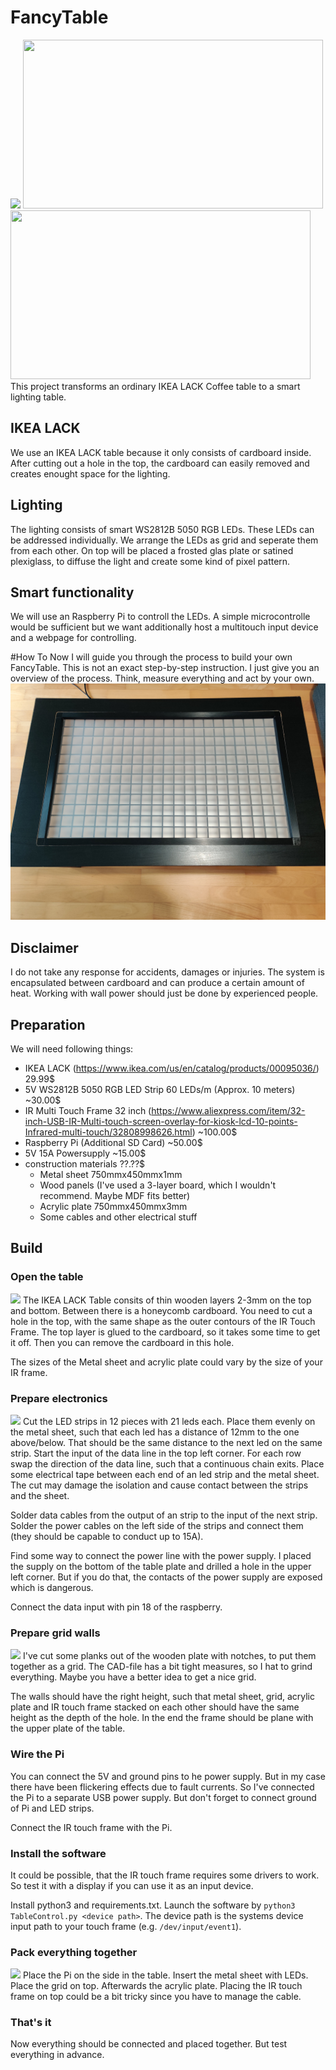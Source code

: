 # FancyTable
![](doc/images/Header.png)
<img src="doc/images/drops.gif" width="480" height="270" /><img src="doc/images/dots.gif" width="480" height="270" />
This project transforms an ordinary IKEA LACK Coffee table to a smart lighting table.


## IKEA LACK
We use an IKEA LACK table because it only consists of cardboard inside. After cutting out a hole in the top, the cardboard can easily removed and creates enought space for the lighting.

## Lighting
The lighting consists of smart WS2812B 5050 RGB LEDs. These LEDs can be addressed individually. We arrange the LEDs as grid and seperate them from each other. On top will be placed a frosted glas plate or satined plexiglass, to diffuse the light and create some kind of pixel pattern.

## Smart functionality
We will use an Raspberry Pi to controll the LEDs. A simple microcontrolle would be  sufficient but we want additionally host a multitouch input device and a webpage for controlling.

#How To
Now I will guide you through the process to build your own FancyTable. This is not an exact step-by-step instruction. I just give you an overview of the process. Think, measure everything and act by your own.
![](doc/images/Table.jpg)

## Disclaimer
I do not take any response for accidents, damages or injuries. The system is encapsulated between cardboard and can produce a certain amount of heat. Working with wall power should just be done by experienced people.

## Preparation
We will need following things:
- IKEA LACK (https://www.ikea.com/us/en/catalog/products/00095036/) 29.99$
- 5V WS2812B 5050 RGB LED Strip 60 LEDs/m (Approx. 10 meters) ~30.00$
- IR Multi Touch Frame 32 inch (https://www.aliexpress.com/item/32-inch-USB-IR-Multi-touch-screen-overlay-for-kiosk-lcd-10-points-Infrared-multi-touch/32808998626.html) ~100.00$
- Raspberry Pi (Additional SD Card) ~50.00$
- 5V 15A Powersupply ~15.00$
- construction materials ??.??$
  - Metal sheet 750mmx450mmx1mm
  - Wood panels (I've used a 3-layer board, which I wouldn't recommend. Maybe MDF fits better)
  - Acrylic plate 750mmx450mmx3mm
  - Some cables and other electrical stuff

## Build
### Open the table
![](doc/images/OpenAll.png)
The IKEA LACK Table consits of thin wooden layers 2-3mm on the top and bottom. Between there is a honeycomb cardboard. You need to cut a hole in the top, with the same shape as the outer contours of the IR Touch Frame. The top layer is glued to the cardboard, so it takes some time to get it off. Then you can remove the cardboard in this hole.

The sizes of the Metal sheet and acrylic plate could vary by the size of your IR frame.

### Prepare electronics
![](doc/images/ElectronicsAll.png)
Cut the LED strips in 12 pieces with 21 leds each. Place them evenly on the metal sheet, such that each led has a distance of 12mm to the one above/below. That should be the same distance to the next led on the same strip. Start the input of the data line in the top left corner. For each row swap the direction of the data line, such that a continuous chain exits. Place some electrical tape between each end of an led strip and the metal sheet. The cut may damage the isolation and cause contact between the strips and the sheet.

Solder data cables from the output of an strip to the input of the next strip. Solder the power cables on the left side of the strips and connect them (they should be capable to conduct up to 15A).

Find some way to connect the power line with the power supply. I placed the supply on the bottom of the table plate and drilled a hole in the upper left corner. But if you do that, the contacts of the power supply are exposed which is dangerous.

Connect the data input with pin 18 of the raspberry.

### Prepare grid walls
![](doc/images/GridAll.png)
I've cut some planks out of the wooden plate with notches, to put them together as a grid. The CAD-file has a bit tight measures, so I hat to grind everything. Maybe you have a better idea to get a nice grid.

The walls should have the right height, such that metal sheet, grid, acrylic plate and IR touch frame stacked on each other should have the same height as the depth of the hole. In the end the frame should be plane with the upper plate of the table.

### Wire the Pi
You can connect the 5V and ground pins to he power supply. But in my case there have been flickering effects due to fault currents. So I've connected the Pi to a separate USB power supply. But don't forget to connect ground of Pi and LED strips.

Connect the IR touch frame with the Pi.

### Install the software
It could be possible, that the IR touch frame requires some drivers to work. So test it with a display if you can use it as an input device.

Install python3 and requirements.txt. Launch the software by `python3 TableControl.py <device path>`. The device path is the systems device input path to your touch frame (e.g. `/dev/input/event1`).

### Pack everything together
![](doc/images/BuildAll.png)
Place the Pi on the side in the table. Insert the metal sheet with LEDs. Place the grid on top. Afterwards the acrylic plate. Placing the IR touch frame on top could be a bit tricky since you have to manage the cable.

### That's it
Now everything should be connected and placed together. But test everything in advance.
